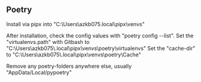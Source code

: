 ## Poetry
Install via pipx into "C:\Users\azkb075\.local\pipx\venvs"

After installation, check the config values with "poetry config --list".
Set the "virtualenvs.path" with Gitbash to "C:\\Users\\azkb075\\.local\\pipx\\venvs\\poetry\\virtualenvs"
Set the "cache-dir" to "C:\\Users\\azkb075\\.local\\pipx\\venvs\\poetry\\Cache"

Remove any poetry-folders anywhere else, usually "AppData/Local/pypoetry"